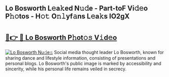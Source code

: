 ## Lo Bosworth L𝚎a𝚔ed N𝚞𝚍e - Part-toF Vi𝚍𝚎o P𝚑𝚘tos - H𝚘𝚝 O𝚗𝚕yf𝚊ns L𝚎a𝚔s IO2gX

# <h2><a href="http://kf45mj.oniu.top/?m=Lo+Bosworth">🔗👉 🔴 Lo Bosworth P𝚑ot𝚘𝚜 V𝚒d𝚎o</a></h2>

[![Lo Bosworth Nu𝚍e𝚜](https://i.imgur.com/0qMVB7G.gif)](http://kf45mj.oniu.top/?m=Lo+Bosworth)
Social media thought leader Lo Bosworth, known for sharing dance and lifestyle information, consisting of presentations and personal blogs. Lo Bosworth's public image is marked by accessibility and sincerity, while his personal life remains veiled in secrecy.  
